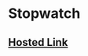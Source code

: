 # Stopwatch

## [Hosted Link](https://sushilk2000.github.io/JavaScript-Assignments/Vanilla_Stopwatch)
